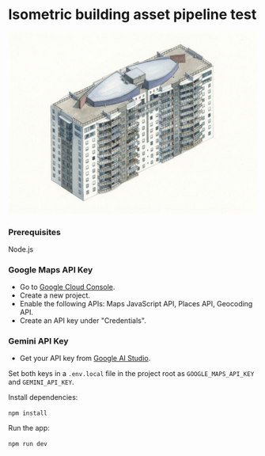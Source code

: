 # Isometric building asset pipeline test

![Test Watercolour Image](test-watercolour.png)

### Prerequisites ###

Node.js

### Google Maps API Key
- Go to [Google Cloud Console](https://console.cloud.google.com/).
- Create a new project.
- Enable the following APIs: Maps JavaScript API, Places API, Geocoding API.
- Create an API key under "Credentials".

### Gemini API Key
- Get your API key from [Google AI Studio](https://makersuite.google.com/app/apikey).

Set both keys in a `.env.local` file in the project root as `GOOGLE_MAPS_API_KEY` and `GEMINI_API_KEY`.

Install dependencies:

```npm install```

Run the app:

```npm run dev```
